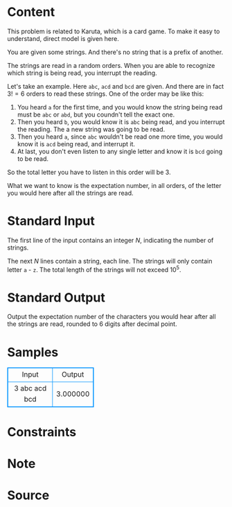
# Content

This problem is related to Karuta, which is a card game. To make it easy to understand, direct model is given here.

You are given some strings. 
And there's no string that is a prefix of another.

The strings are read in a random orders.
When you are able to recognize which string is being read, you interrupt the reading.

Let's take an example. 
Here `abc`, `acd` and `bcd` are given.
And there are in fact $3! = 6$ orders to read these strings.
One of the order may be like this:

1. You heard `a` for the first time, and you would know the string being read must be `abc` or `abd`, but you coundn't tell the exact one.
2. Then you heard `b`, you would know it is `abc` being read, and you interrupt the reading. The a new string was going to be read.
3. Then you heard `a`, since `abc` wouldn't be read one more time, you would know it is `acd` being read, and interrupt it. 
4. At last, you don't even listen to any single letter and know it is `bcd` going to be read.

So the total letter you have to listen in this order will be $3$.

What we want to know is the expectation number, in all orders, of the letter you would here after all the strings are read.

# Standard Input

The first line of the input contains an integer $N$, indicating the number of strings.

The next $N$ lines contain a string, each line. 
The strings will only contain letter `a` - `z`. 
The total length of the strings will not exceed $10^5$.

# Standard Output

Output the expectation number of the characters you would hear after all the strings are read, 
rounded to $6$ digits after decimal point.

# Samples

<style>
        table,table tr th, table tr td { border:1px solid #0094ff; }
        table { width: 200px; min-height: 25px; line-height: 25px; text-align: center; border-collapse: collapse;}   
    </style>
<table>
	<tr>
		<td>Input</td>
		<td>Output</td>
	</tr>
<tr><td>3
abc
acd
bcd</td><td>3.000000</td></tr></table>


# Constraints



# Note



# Source


